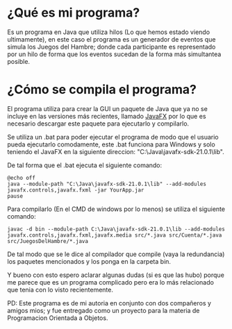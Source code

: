 # ¿Qué es mi programa?
Es un programa en Java que utiliza hilos (Lo que hemos estado viendo ultimamente), en este caso el programa es un generador de eventos que simula los Juegos del Hambre; donde cada participante es representado por un hilo de forma que los eventos sucedan de la forma más simultantea posible.
# ¿Cómo se compila el programa?
El programa utiliza para crear la GUI un paquete de Java que ya no se incluye en las versiones más recientes, llamado [JavaFX](https://openjfx.io/) por lo que es necesario descargar este paquete para ejecutarlo y compilarlo.

Se utiliza un .bat para poder ejecutar el programa de modo que el usuario pueda ejecutarlo comodamente, este .bat funciona para Windows y solo teniendo el JavaFX en la siguiente direccion: "C:\Java\javafx-sdk-21.0.1\lib".


De tal forma que el .bat ejecuta el siguiente comando:
```
@echo off
java --module-path "C:\Java\javafx-sdk-21.0.1\lib" --add-modules javafx.controls,javafx.fxml -jar YourApp.jar
pause
```
Para compilarlo (En el CMD de windows por lo menos) se utiliza el siguiente comando:
```
javac -d bin --module-path C:\Java\javafx-sdk-21.0.1\lib --add-modules javafx.controls,javafx.fxml,javafx.media src/*.java src/Cuenta/*.java src/JuegosDelHambre/*.java
```
De tal modo que se le dice al compilador que compile (vaya la redundancia) los paquetes mencionados y los ponga en la carpeta bin.

Y bueno con esto espero aclarar algunas dudas (si es que las hubo) porque me parece que es un programa complicado pero era lo más relacionado que tenia con lo visto recientemente.

PD: Este programa es de mi autoria en conjunto con dos compañeros y amigos mios; y fue entregado como un proyecto para la materia de Programacion Orientada a Objetos.